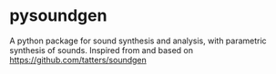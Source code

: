 # pysoundgen

A python package for sound synthesis and analysis, with parametric synthesis of sounds.
Inspired from and based on https://github.com/tatters/soundgen
